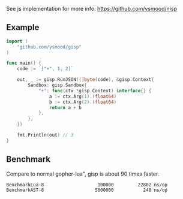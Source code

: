 See js implementation for more info: https://github.com/ysmood/nisp

## Example

```go
import (
	"github.com/ysmood/gisp"
)

func main() {
    code := `["+", 1, 2]`

	out, _ := gisp.RunJSON([]byte(code), &gisp.Context{
		Sandbox: gisp.Sandbox{
            "+": func(ctx *gisp.Context) interface{} {
                a := ctx.Arg(1).(float64)
                b := ctx.Arg(2).(float64)
                return a + b
            },
        },
	})

	fmt.Println(out) // 3
}
```

## Benchmark

Compare to normal gopher-lua", gisp is about 90 times faster.

```
BenchmarkLua-8                	  100000	     22802 ns/op
BenchmarkAST-8                	 5000000	       248 ns/op
```